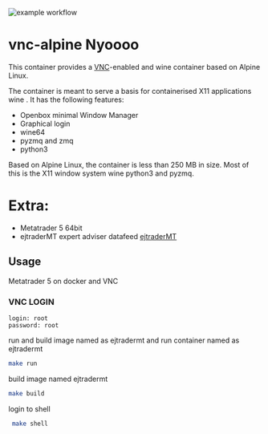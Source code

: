 ![example workflow](https://github.com/ejtraderLabs/Metatrader5-Docker/actions/workflows/docker-image.yml/badge.svg)


# vnc-alpine Nyoooo

This container provides a [VNC](https://en.wikipedia.org/wiki/Virtual_Network_Computing)-enabled and wine container based on Alpine Linux.

The container is meant to serve a basis for containerised X11 applications wine . It has the following features:

- Openbox minimal Window Manager
- Graphical login
- wine64
- pyzmq and zmq
- python3

Based on Alpine Linux, the container is less than 250 MB in size. Most of this is the X11 window system wine python3 and pyzmq. 
# Extra:

- Metatrader 5 64bit
- ejtraderMT expert adviser datafeed [ejtraderMT](https://github.com/ejtraderLabs/ejtraderMT) 



## Usage

Metatrader 5 on docker and VNC

### VNC LOGIN

```
login: root
password: root
```

run and build image named as ejtradermt and run container named as ejtradermt

```bash
make run
```

build image named ejtradermt

```bash
make build
```

login to shell

```bash
 make shell
```

